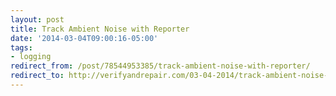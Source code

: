 ```yaml
---
layout: post 
title: Track Ambient Noise with Reporter 
date: '2014-03-04T09:00:16-05:00' 
tags: 
- logging 
redirect_from: /post/78544953385/track-ambient-noise-with-reporter/
redirect_to: http://verifyandrepair.com/03-04-2014/track-ambient-noise-with-reporter/
---
```



